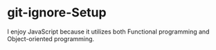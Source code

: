 # git-ignore-Setup

I enjoy JavaScript because it utilizes both Functional programming and Object-oriented programming.
